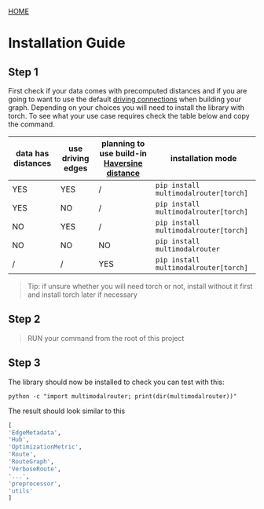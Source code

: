 [HOME](../README.md)

# Installation Guide

## Step 1

First check if your data comes with precomputed distances and if you are going to want to use the default [driving connections](./graph.md) when building your graph.
Depending on your choices you will need to install the library with torch. To see what your use case requires check the table below and copy the command.

| data has distances | use driving edges | planning to use build-in [Haversine distance](../src/multimodalrouter/graph/graph.py) | installation mode                   |
|--------------------|-------------------|---------------------------------------------|-------------------------------------|
|       YES          |        YES        | / |`pip install multimodalrouter[torch]`|
|       YES          |        NO         | / |`pip install multimodalrouter[torch]`|
|       NO           |        YES        | / |`pip install multimodalrouter[torch]`|
|       NO           |        NO         | NO |  `pip install multimodalrouter`    |
| / | / | YES | `pip install multimodalrouter[torch]`

> Tip: if unsure whether you will need torch or not, install without it first and install torch later if necessary

## Step 2

> RUN your command from the root of this project

## Step 3

The library should now be installed to check you can test with this:

```text
python -c "import multimodalrouter; print(dir(multimodalrouter))"
```

The result should look similar to this

```python
[
'EdgeMetadata', 
'Hub', 
'OptimizationMetric', 
'Route', 
'RouteGraph', 
'VerboseRoute', 
'...', 
'preprocessor', 
'utils'
]
```

